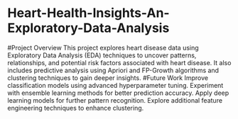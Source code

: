# Heart-Health-Insights-An-Exploratory-Data-Analysis
#Project Overview
This project explores heart disease data using Exploratory Data Analysis (EDA) techniques to uncover patterns, relationships, and potential risk factors associated with heart disease. It also includes predictive analysis using Apriori and FP-Growth algorithms and clustering techniques to gain deeper insights.
#Future Work
Improve classification models using advanced hyperparameter tuning.
Experiment with ensemble learning methods for better prediction accuracy.
Apply deep learning models for further pattern recognition.
Explore additional feature engineering techniques to enhance clustering.
